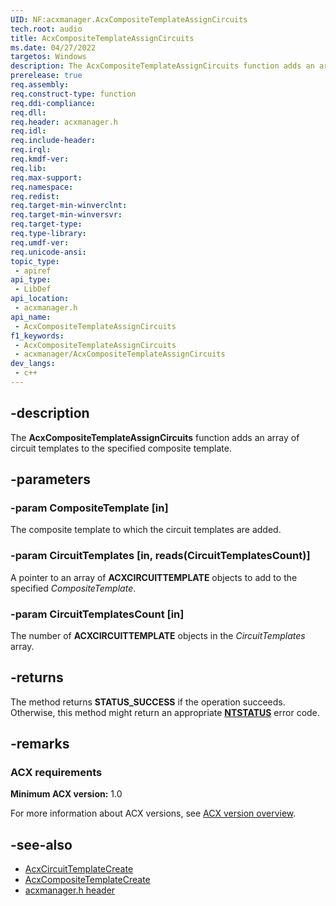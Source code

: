 ```yaml
---
UID: NF:acxmanager.AcxCompositeTemplateAssignCircuits
tech.root: audio
title: AcxCompositeTemplateAssignCircuits
ms.date: 04/27/2022
targetos: Windows
description: The AcxCompositeTemplateAssignCircuits function adds an array of circuit templates to the specified composite template.
prerelease: true
req.assembly: 
req.construct-type: function
req.ddi-compliance: 
req.dll: 
req.header: acxmanager.h
req.idl: 
req.include-header: 
req.irql: 
req.kmdf-ver: 
req.lib: 
req.max-support: 
req.namespace: 
req.redist: 
req.target-min-winverclnt: 
req.target-min-winversvr: 
req.target-type: 
req.type-library: 
req.umdf-ver: 
req.unicode-ansi: 
topic_type:
 - apiref
api_type:
 - LibDef
api_location:
 - acxmanager.h
api_name:
 - AcxCompositeTemplateAssignCircuits
f1_keywords:
 - AcxCompositeTemplateAssignCircuits
 - acxmanager/AcxCompositeTemplateAssignCircuits
dev_langs:
 - c++
---
```


## -description

The **AcxCompositeTemplateAssignCircuits** function adds an array of circuit templates to the specified composite template.

## -parameters

### -param CompositeTemplate [in]

The composite template to which the circuit templates are added.

### -param CircuitTemplates [in, reads(CircuitTemplatesCount)]

A pointer to an array of **ACXCIRCUITTEMPLATE** objects to add to the specified *CompositeTemplate*.

### -param CircuitTemplatesCount [in]

The number of **ACXCIRCUITTEMPLATE** objects in the *CircuitTemplates* array.

## -returns

The method returns **STATUS_SUCCESS** if the operation succeeds. Otherwise, this method might return an appropriate **[NTSTATUS](/windows-hardware/drivers/kernel/ntstatus-values)** error code.

## -remarks

### ACX requirements

**Minimum ACX version:** 1.0

For more information about ACX versions, see [ACX version overview](/windows-hardware/drivers/audio/acx-version-overview).

## -see-also

- [AcxCircuitTemplateCreate](nf-acxmanager-acxcircuittemplatecreate.md)
- [AcxCompositeTemplateCreate](nf-acxmanager-acxcompositetemplatecreate.md)
- [acxmanager.h header](index.md)

